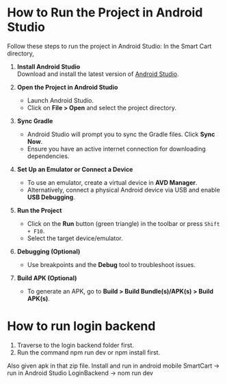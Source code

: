 # How to Run the Project in Android Studio

Follow these steps to run the project in Android Studio:
In the Smart Cart directory,
1. **Install Android Studio**  
    Download and install the latest version of [Android Studio](https://developer.android.com/studio).

2. **Open the Project in Android Studio**  
    - Launch Android Studio.
    - Click on **File > Open** and select the project directory.

3. **Sync Gradle**  
    - Android Studio will prompt you to sync the Gradle files. Click **Sync Now**.
    - Ensure you have an active internet connection for downloading dependencies.

4. **Set Up an Emulator or Connect a Device**  
    - To use an emulator, create a virtual device in **AVD Manager**.
    - Alternatively, connect a physical Android device via USB and enable **USB Debugging**.

5. **Run the Project**  
    - Click on the **Run** button (green triangle) in the toolbar or press `Shift + F10`.
    - Select the target device/emulator.

6. **Debugging (Optional)**  
    - Use breakpoints and the **Debug** tool to troubleshoot issues.

7. **Build APK (Optional)**  
    - To generate an APK, go to **Build > Build Bundle(s)/APK(s) > Build APK(s)**.

# How to run login backend 
1. Traverse to the login backend folder first.
2. Run the command npm run dev or npm install first.

Also given apk in that zip file. Install and run in android mobile
SmartCart -> run in Android Studio 
LoginBackend -> nom run dev

